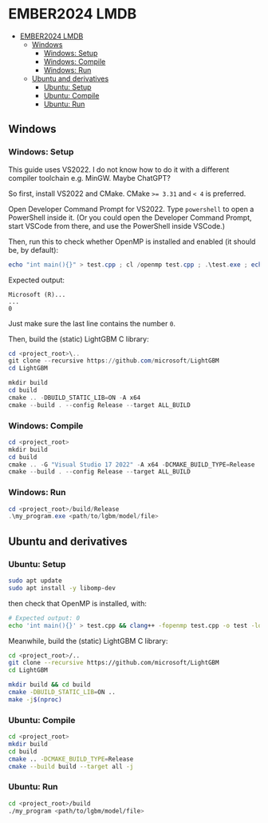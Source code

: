 # EMBER2024 LMDB

- [EMBER2024 LMDB](#ember2024-lmdb)
  - [Windows](#windows)
    - [Windows: Setup](#windows-setup)
    - [Windows: Compile](#windows-compile)
    - [Windows: Run](#windows-run)
  - [Ubuntu and derivatives](#ubuntu-and-derivatives)
    - [Ubuntu: Setup](#ubuntu-setup)
    - [Ubuntu: Compile](#ubuntu-compile)
    - [Ubuntu: Run](#ubuntu-run)

## Windows

### Windows: Setup

This guide uses VS2022. I do not know
how to do it with a different compiler
toolchain e.g. MinGW. Maybe ChatGPT?

So first, install VS2022 and CMake.
CMake `>= 3.31` and `< 4` is preferred.

Open Developer Command Prompt for
VS2022. Type `powershell` to open
a PowerShell inside it. (Or you
could open the Developer Command
Prompt, start VSCode from there,
and use the PowerShell inside
VSCode.)

Then, run this to check whether
OpenMP is installed and enabled (it
should be, by default):

```powershell
echo "int main(){}" > test.cpp ; cl /openmp test.cpp ; .\test.exe ; echo $LastExitCode ; rm test.exe ; rm test.cpp
```

Expected output:

    Microsoft (R)...
    ...
    0

Just make sure the last line contains the number `0`.

Then, build the (static) LightGBM C library:

```powershell
cd <project_root>\..
git clone --recursive https://github.com/microsoft/LightGBM
cd LightGBM

mkdir build
cd build
cmake .. -DBUILD_STATIC_LIB=ON -A x64
cmake --build . --config Release --target ALL_BUILD
```

### Windows: Compile

```powershell
cd <project_root>
mkdir build
cd build
cmake .. -G "Visual Studio 17 2022" -A x64 -DCMAKE_BUILD_TYPE=Release
cmake --build . --config Release --target ALL_BUILD
```

### Windows: Run

```powershell
cd <project_root>/build/Release
.\my_program.exe <path/to/lgbm/model/file>
```

## Ubuntu and derivatives

### Ubuntu: Setup

```sh
sudo apt update
sudo apt install -y libomp-dev
```

then check that OpenMP is installed, with:

```sh
# Expected output: 0
echo 'int main(){}' > test.cpp && clang++ -fopenmp test.cpp -o test -lomp && rm test.cpp && echo $?
```

Meanwhile, build the (static) LightGBM C library:

```sh
cd <project_root>/..
git clone --recursive https://github.com/microsoft/LightGBM
cd LightGBM

mkdir build && cd build
cmake -DBUILD_STATIC_LIB=ON ..
make -j$(nproc)
```

### Ubuntu: Compile

```sh
cd <project_root>
mkdir build
cd build
cmake .. -DCMAKE_BUILD_TYPE=Release
cmake --build build --target all -j
```

### Ubuntu: Run

```sh
cd <project_root>/build
./my_program <path/to/lgbm/model/file>
```
